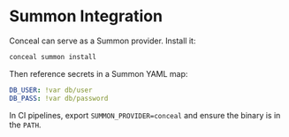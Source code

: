 # Summon Integration

Conceal can serve as a Summon provider. Install it:
```bash
conceal summon install
```

Then reference secrets in a Summon YAML map:
```yaml
DB_USER: !var db/user
DB_PASS: !var db/password
```

In CI pipelines, export `SUMMON_PROVIDER=conceal` and ensure the binary is in the `PATH`.
